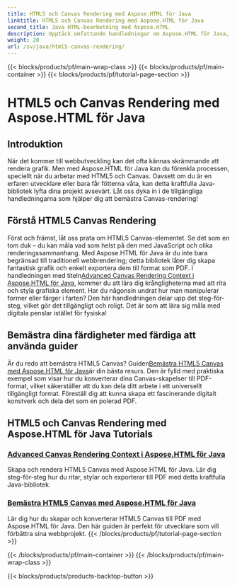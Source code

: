```yaml
---
title: HTML5 och Canvas Rendering med Aspose.HTML för Java
linktitle: HTML5 och Canvas Rendering med Aspose.HTML för Java
second_title: Java HTML-bearbetning med Aspose.HTML
description: Upptäck omfattande handledningar om Aspose.HTML för Java, som täcker HTML5 och Canvas-rendering för att berika dina färdigheter i webbutveckling.
weight: 20
url: /sv/java/html5-canvas-rendering/
---
```


{{< blocks/products/pf/main-wrap-class >}}
{{< blocks/products/pf/main-container >}}
{{< blocks/products/pf/tutorial-page-section >}}

# HTML5 och Canvas Rendering med Aspose.HTML för Java

## Introduktion

När det kommer till webbutveckling kan det ofta kännas skrämmande att rendera grafik. Men med Aspose.HTML för Java kan du förenkla processen, speciellt när du arbetar med HTML5 och Canvas. Oavsett om du är en erfaren utvecklare eller bara får fötterna våta, kan detta kraftfulla Java-bibliotek lyfta dina projekt avsevärt. Låt oss dyka in i de tillgängliga handledningarna som hjälper dig att bemästra Canvas-rendering!

## Förstå HTML5 Canvas Rendering

Först och främst, låt oss prata om HTML5 Canvas-elementet. Se det som en tom duk – du kan måla vad som helst på den med JavaScript och olika renderingssammanhang. Med Aspose.HTML för Java är du inte bara begränsad till traditionell webbrendering; detta bibliotek låter dig skapa fantastisk grafik och enkelt exportera dem till format som PDF. I handledningen med titeln[Advanced Canvas Rendering Context i Aspose.HTML för Java](./advanced-canvas-rendering-context/), kommer du att lära dig krångligheterna med att rita och styla grafiska element. Har du någonsin undrat hur man manipulerar former eller färger i farten? Den här handledningen delar upp det steg-för-steg, vilket gör det tillgängligt och roligt. Det är som att lära sig måla med digitala penslar istället för fysiska!

## Bemästra dina färdigheter med färdiga att använda guider

 Är du redo att bemästra HTML5 Canvas? Guiden[Bemästra HTML5 Canvas med Aspose.HTML för Java](./html5-canvas/)är din bästa resurs. Den är fylld med praktiska exempel som visar hur du konverterar dina Canvas-skapelser till PDF-format, vilket säkerställer att du kan dela ditt arbete i ett universellt tillgängligt format. Föreställ dig att kunna skapa ett fascinerande digitalt konstverk och dela det som en polerad PDF.

## HTML5 och Canvas Rendering med Aspose.HTML för Java Tutorials
### [Advanced Canvas Rendering Context i Aspose.HTML för Java](./advanced-canvas-rendering-context/)
Skapa och rendera HTML5 Canvas med Aspose.HTML för Java. Lär dig steg-för-steg hur du ritar, stylar och exporterar till PDF med detta kraftfulla Java-bibliotek.
### [Bemästra HTML5 Canvas med Aspose.HTML för Java](./html5-canvas/)
Lär dig hur du skapar och konverterar HTML5 Canvas till PDF med Aspose.HTML för Java. Den här guiden är perfekt för utvecklare som vill förbättra sina webbprojekt.
{{< /blocks/products/pf/tutorial-page-section >}}

{{< /blocks/products/pf/main-container >}}
{{< /blocks/products/pf/main-wrap-class >}}

{{< blocks/products/products-backtop-button >}}
